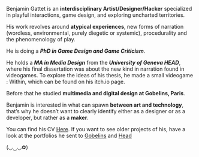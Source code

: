 
Benjamin Gattet is an **interdisciplinary Artist/Designer/Hacker** specialized in playful interactions, game design, and exploring uncharted territories.

His work revolves around **atypical experiences**, new forms of narration (wordless, environmental, purely diegetic or systemic), procedurality and the phenomenology of play.

He is doing a ***PhD in Game Design and Game Criticism***.

He holds a ***MA in Media Design*** from the ***University of Geneva HEAD***, where his final dissertation was about the new kind in narration found in videogames. To explore the ideas of his thesis, he made a small videogame : Within, which can be found on his itch.io page.

Before that he studied **multimedia and digital design at Gobelins, Paris**.

Benjamin is interested in what can spawn **between art and technology**, that’s why he doesn’t want to clearly identify either as a designer or as a developer, but rather as a **maker**.

You can find his CV [Here](assets/cv.pdf).
If you want to see older projects of his, have a look at the portfolios he sent to [Gobelins](assets/gobelins2010.pdf) and [Head](assets/head2012.pdf)

 (◡‿◡✿)


<br/>
<br/>
<br/>
